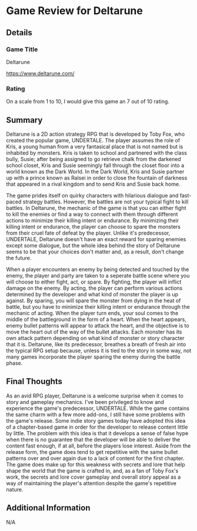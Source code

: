 # Game Review for Deltarune

## Details

### Game Title

Deltarune

https://www.deltarune.com/

### Rating

On a scale from 1 to 10, I would give this game an 7 out of 10 rating.

## Summary

Deltarune is a 2D action strategy RPG that is developed by Toby Fox, who created the popular game, UNDERTALE.
The player assumes the role of Kris, a young human from a very fantasical place that is not named but is inhabited by monsters. Kris is taken to school and
partnered with the class bully, Susie; after being assigned to go retrieve chalk from the darkened school closet, 
Kris and Susie seemingly fall through the closet floor into a world known as the Dark World. 
In the Dark World, Kris and Susie partner up with a prince known as Ralsei in order to close the fountain of darkness that appeared in a rival kingdom 
and to send Kris and Susie back home.

The game prides itself on quirky characters with hilarious dialogue and fast-paced strategy battles. 
However, the battles are not your typical fight to kill battles. 
In Deltarune, the mechanic of the game is that you can either fight to kill the enemies
or find a way to connect with them through different actions to minimize their killing intent or endurance.
By minimizing their killing intent or endurance, the player can choose to spare the monsters from their cruel fate of defeat by the player.
Unlike it's predecessor, UNDERTALE, Deltarune doesn't have an exact reward for sparing enemies except some dialogue, but the whole idea behind the story of Deltarune seems to be that your choices don't matter and, as a result, don't change the future.

When a player encounters an enemy by being detected and touched by the enemy, the player and party are taken to a seperate battle scene where you will choose to either fight, act, or spare. By fighting, the player will inflict damage on the enemy. By acting, the player can perform various actions determined by the developer and what kind of monster the player is up against. By sparing, you will spare the monster from dying in the heat of battle, but you have to minimize their killing intent or endurance through the mechanic of acting. When the player turn ends, your soul comes to the middle of the battleground in the form of a heart. When the heart appears, enemy bullet patterns will appear to attack the heart, and the objective is to move the heart out of the way of the bullet attacks. Each monster has its own attack pattern depending on what kind of monster or story character that it is. Deltarune, like its predecessor, breathes a breath of fresh air into the typical RPG setup because, unless it is tied to the story in some way, not many games incorporate the player sparing the enemy during the battle phase.

## Final Thoughts

As an avid RPG player, Deltarune is a welcome surprise when it comes to story and gameplay mechanics. I've been privileged to know and experience the game's predecessor, UNDERTALE. While the game contains the same charm with a few more add-ons, I still have some problems with the game's release. Some indie story games today have adopted this idea of a chapter-based game in order for the developer to release content little by little. The problem with this idea is that it develops a sense of false hype when there is no guarantee that the developer will be able to deliver the content fast enough, if at all, before the players lose interest. Aside from the release form, the game does tend to get repetitive with the same bullet patterns over and over again due to a lack of content for the first chapter. The game does make up for this weakness with secrets and lore that help shape the world that the game is crafted in, and, as a fan of Toby Fox's work, the secrets and lore cover gameplay and overall story appeal as a way of maintaining the player's attention despite the game's repetitive nature.

## Additional Information

N/A

